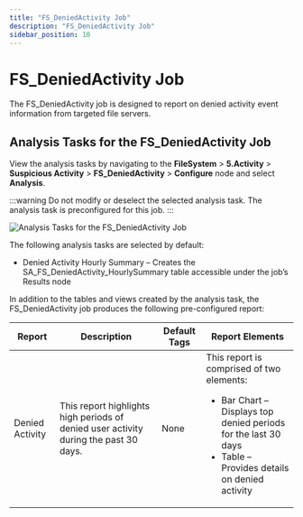 ```yaml
---
title: "FS_DeniedActivity Job"
description: "FS_DeniedActivity Job"
sidebar_position: 10
---
```


# FS_DeniedActivity Job

The FS_DeniedActivity job is designed to report on denied activity event information from targeted
file servers.

## Analysis Tasks for the FS_DeniedActivity Job

View the analysis tasks by navigating to the **FileSystem** > **5.Activity** > **Suspicious
Activity** > **FS_DeniedActivity** > **Configure** node and select **Analysis**.

:::warning
Do not modify or deselect the selected analysis task. The analysis task is
preconfigured for this job.
:::


![Analysis Tasks for the FS_DeniedActivity Job](/images/accessanalyzer/12.0/solutions/filesystem/activity/suspiciousactivity/deniedactivityanalysis.webp)

The following analysis tasks are selected by default:

- Denied Activity Hourly Summary – Creates the SA_FS_DeniedActivity_HourlySummary table accessible
  under the job’s Results node

In addition to the tables and views created by the analysis task, the FS_DeniedActivity job produces
the following pre-configured report:

| Report          | Description                                                                          | Default Tags | Report Elements                                                                                                                                                              |
| --------------- | ------------------------------------------------------------------------------------ | ------------ | ---------------------------------------------------------------------------------------------------------------------------------------------------------------------------- |
| Denied Activity | This report highlights high periods of denied user activity during the past 30 days. | None         | This report is comprised of two elements: <ul><li>Bar Chart – Displays top denied periods for the last 30 days</li><li>Table – Provides details on denied activity</li></ul> |
